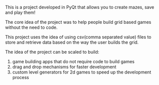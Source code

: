 This is a project developed in PyQt that allows you to create mazes, save and play them!

The core idea of the project was to help people build grid based games without the need to code.

This project uses the idea of using csv(comma separated value) files to store and retrieve data based on the way the user builds the grid.

The idea of the project can be scaled to build:
  1. game building apps that do not require code to build games
  2. drag and drop mechanisms for faster development
  3. custom level generators for 2d games to speed up the development process

